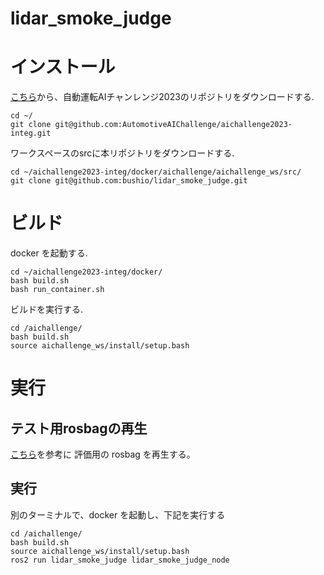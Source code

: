 # lidar_smoke_judge

# インストール
[こちら](https://github.com/AutomotiveAIChallenge/aichallenge2023-integ/tree/main)から、自動運転AIチャンレンジ2023のリポジトリをダウンロードする.

```
cd ~/
git clone git@github.com:AutomotiveAIChallenge/aichallenge2023-integ.git
```
ワークスペースのsrcに本リポジトリをダウンロードする.

```
cd ~/aichallenge2023-integ/docker/aichallenge/aichallenge_ws/src/
git clone git@github.com:bushio/lidar_smoke_judge.git
```

# ビルド
docker を起動する.
```
cd ~/aichallenge2023-integ/docker/
bash build.sh 
bash run_container.sh
```

ビルドを実行する.
```
cd /aichallenge/
bash build.sh
source aichallenge_ws/install/setup.bash
```

# 実行
## テスト用rosbagの再生
[こちら](https://qiita.com/bushio/items/ce0b8fdf42004bada01b)を参考に 評価用の rosbag を再生する。

## 実行
別のターミナルで、docker を起動し、下記を実行する
```
cd /aichallenge/
bash build.sh
source aichallenge_ws/install/setup.bash
ros2 run lidar_smoke_judge lidar_smoke_judge_node 
```